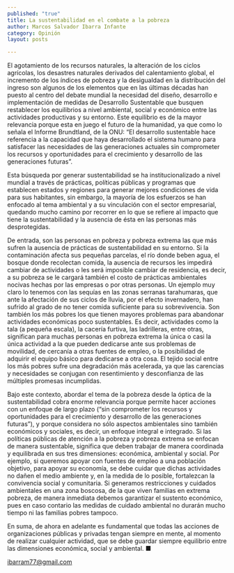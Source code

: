 ```yaml
---
published: "true"
title: La sustentabilidad en el combate a la pobreza
author: Marcos Salvador Ibarra Infante
category: Opinión
layout: posts

---
```


El agotamiento de los recursos naturales, la alteración de los ciclos agrícolas, los desastres naturales derivados del calentamiento global, el incremento de los índices de pobreza y la desigualdad en la distribución del ingreso son algunos de los elementos que en las últimas décadas han puesto al centro del debate mundial la necesidad del diseño, desarrollo e implementación de medidas de Desarrollo Sustentable que busquen restablecer los equilibrios a nivel ambiental, social y económico entre las actividades productivas y su entorno. Este equilibrio es de la mayor relevancia porque esta en juego el futuro de la humanidad, ya que como lo señala el Informe Brundtland, de la ONU: “El desarrollo sustentable hace referencia a la capacidad que haya desarrollado el sistema humano para satisfacer las necesidades de las generaciones actuales sin comprometer los recursos y oportunidades para el crecimiento y desarrollo de las generaciones futuras”.

Esta búsqueda por generar sustentabilidad se ha institucionalizado a nivel mundial a través de prácticas, políticas públicas y programas que establecen estados y regiones para generar mejores condiciones de vida para sus habitantes, sin embargo, la mayoría de los esfuerzos se han enfocado al tema ambiental y a su vinculación con el sector empresarial, quedando mucho camino por recorrer en lo que se refiere al impacto que tiene la sustentabilidad y la ausencia de ésta en las personas más desprotegidas.

De entrada, son las personas en pobreza y pobreza extrema las que más sufren la ausencia de prácticas de sustentabilidad en su entorno. Si la contaminación afecta sus pequeñas parcelas, el río donde beben agua, el bosque donde recolectan comida, la ausencia de recursos les impedirá cambiar de actividades o les será imposible cambiar de residencia, es decir, a su pobreza se le cargará también el costo de prácticas ambientales nocivas hechas por las empresas o por otras personas. Un ejemplo muy claro lo tenemos con las sequías en las zonas serranas tarahumaras, que ante la afectación de sus ciclos de lluvia, por el efecto invernadero, han sufrido al grado de no tener comida suficiente para su sobrevivencia. Son también los más pobres los que tienen mayores problemas para abandonar actividades económicas poco sustentables. Es decir, actividades como la tala (a pequeña escala), la cacería furtiva, las ladrilleras, entre otras, significan para muchas personas en pobreza extrema la única o casi la única actividad a la que pueden dedicarse ante sus problemas de movilidad, de cercanía a otras fuentes de empleo, o la posibilidad de adquirir el equipo básico para dedicarse a otra cosa. El tejido social entre los más pobres sufre una degradación más acelerada, ya que las carencias y necesidades se conjugan con resentimiento y desconfianza de las múltiples promesas incumplidas.

Bajo este contexto, abordar el tema de la pobreza desde la óptica de la sustentabilidad cobra enorme relevancia porque permite hacer acciones con un enfoque de largo plazo (“sin comprometer los recursos y oportunidades para el crecimiento y desarrollo de las generaciones futuras”), y porque considera no sólo aspectos ambientales sino también económicos y sociales, es decir, un enfoque integral e integrado. Si las políticas públicas de atención a la pobreza y pobreza extrema se enfocan de manera sustentable, significa que deben trabajar de manera coordinada y equilibrada en sus tres dimensiones: económica, ambiental y social. Por ejemplo, si queremos apoyar con fuentes de empleo a una población objetivo, para apoyar su economía, se debe cuidar que dichas actividades no dañen el medio ambiente y, en la medida de lo posible, fortalezcan la convivencia social y comunitaria. Si generamos restricciones y cuidados ambientales en una zona boscosa, de la que viven familias en extrema pobreza, de manera inmediata debemos garantizar el sustento económico, pues en caso contario las medidas de cuidado ambiental no durarán mucho tiempo ni las familias pobres tampoco.

En suma, de ahora en adelante es fundamental que todas las acciones de organizaciones públicas y privadas tengan siempre en mente, al momento de realizar cualquier actividad, que se debe guardar siempre equilibrio entre las dimensiones económica, social y ambiental. ■

ibarram77@gmail.com
